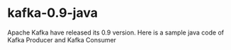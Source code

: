 # kafka-0.9-java

Apache Kafka have released its 0.9 version.
Here is a sample java code of Kafka Producer and Kafka Consumer